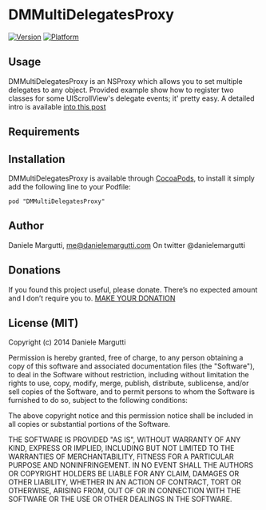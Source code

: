 # DMMultiDelegatesProxy

[![Version](http://cocoapod-badges.herokuapp.com/v/DMMultiDelegatesProxy/badge.png)](http://cocoadocs.org/docsets/DMMultiDelegatesProxy)
[![Platform](http://cocoapod-badges.herokuapp.com/p/DMMultiDelegatesProxy/badge.png)](http://cocoadocs.org/docsets/DMMultiDelegatesProxy)

## Usage

DMMultiDelegatesProxy is an NSProxy which allows you to set multiple delegates to any object.
Provided example show how to register two classes for some UIScrollView's delegate events; it' pretty easy.
A detailed intro is available [into this post](http://danielemargutti.com/in/multiple-delegates-in-objective-c/)

## Requirements

## Installation

DMMultiDelegatesProxy is available through [CocoaPods](http://cocoapods.org), to install
it simply add the following line to your Podfile:

    pod "DMMultiDelegatesProxy"


## Author

Daniele Margutti, me@danielemargutti.com
On twitter @danielemargutti

## Donations

If you found this project useful, please donate.
There’s no expected amount and I don’t require you to.
[MAKE YOUR DONATION](https://www.paypal.com/cgi-bin/webscr?cmd=_s-xclick&hosted_button_id=GS3DBQ69ZBKWJ)

## License (MIT)

Copyright (c) 2014 Daniele Margutti

Permission is hereby granted, free of charge, to any person
obtaining a copy of this software and associated documentation
files (the "Software"), to deal in the Software without
restriction, including without limitation the rights to use,
copy, modify, merge, publish, distribute, sublicense, and/or sell
copies of the Software, and to permit persons to whom the
Software is furnished to do so, subject to the following
conditions:

The above copyright notice and this permission notice shall be
included in all copies or substantial portions of the Software.

THE SOFTWARE IS PROVIDED "AS IS", WITHOUT WARRANTY OF ANY KIND,
EXPRESS OR IMPLIED, INCLUDING BUT NOT LIMITED TO THE WARRANTIES
OF MERCHANTABILITY, FITNESS FOR A PARTICULAR PURPOSE AND
NONINFRINGEMENT. IN NO EVENT SHALL THE AUTHORS OR COPYRIGHT
HOLDERS BE LIABLE FOR ANY CLAIM, DAMAGES OR OTHER LIABILITY,
WHETHER IN AN ACTION OF CONTRACT, TORT OR OTHERWISE, ARISING
FROM, OUT OF OR IN CONNECTION WITH THE SOFTWARE OR THE USE OR
OTHER DEALINGS IN THE SOFTWARE.